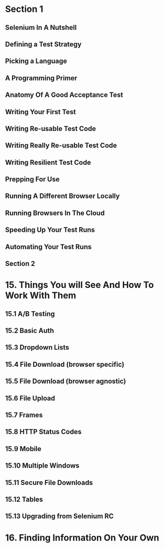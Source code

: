 # Section 1
##  Selenium In A Nutshell
##  Defining a Test Strategy
##  Picking a Language
##  A Programming Primer
##  Anatomy Of A Good Acceptance Test
##  Writing Your First Test
##  Writing Re-usable Test Code
##  Writing Really Re-usable Test Code
##  Writing Resilient Test Code
##  Prepping For Use
##  Running A Different Browser Locally
##  Running Browsers In The Cloud
##  Speeding Up Your Test Runs
##  Automating Your Test Runs
##  Section 2
# 15. Things You will See And How To Work With Them
## 15.1  A/B Testing
## 15.2  Basic Auth
## 15.3  Dropdown Lists
## 15.4  File Download (browser specific)
## 15.5  File Download (browser agnostic)
## 15.6  File Upload
## 15.7  Frames
## 15.8  HTTP Status Codes
## 15.9  Mobile
## 15.10 Multiple Windows
## 15.11 Secure File Downloads
## 15.12 Tables
## 15.13 Upgrading from Selenium RC
# 16. Finding Information On Your Own
